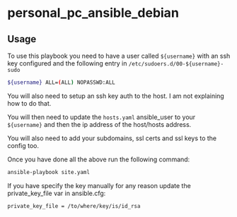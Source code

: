 # personal_pc_ansible_debian

## Usage

To use this playbook you need to have a user called `${username}` with an ssh key configured and the following entry in `/etc/sudoers.d/00-${username}-sudo`

```bash
${username} ALL=(ALL) NOPASSWD:ALL
```

You will also need to setup an ssh key auth to the host. I am not explaining how to do that.

You will then need to update the `hosts.yaml` ansible_user to your `${username}` and then the ip address of the host/hosts address.

You will also need to add your subdomains, ssl certs and ssl keys to the config too. 

Once you have done all the above run the following command:
```bash
ansible-playbook site.yaml
```
If you have specify the key manually for any reason update the private_key_file var in ansible.cfg:
```bash
private_key_file = /to/where/key/is/id_rsa
```

